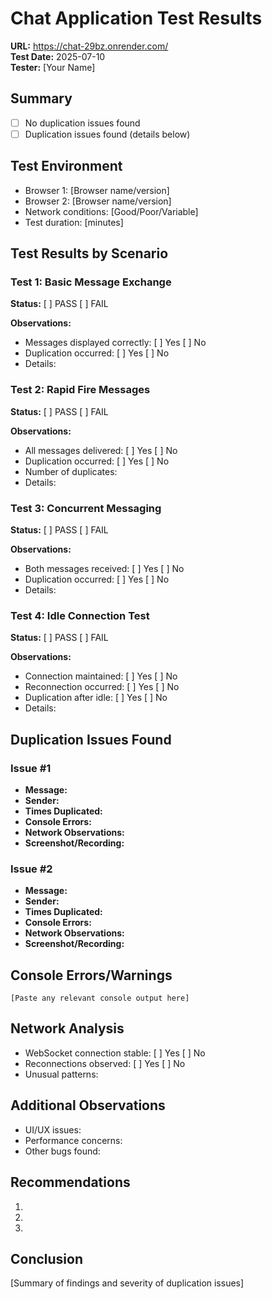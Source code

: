 # Chat Application Test Results
**URL:** https://chat-29bz.onrender.com/  
**Test Date:** 2025-07-10  
**Tester:** [Your Name]

## Summary
- [ ] No duplication issues found
- [ ] Duplication issues found (details below)

## Test Environment
- Browser 1: [Browser name/version]
- Browser 2: [Browser name/version]
- Network conditions: [Good/Poor/Variable]
- Test duration: [minutes]

## Test Results by Scenario

### Test 1: Basic Message Exchange
**Status:** [ ] PASS [ ] FAIL

**Observations:**
- Messages displayed correctly: [ ] Yes [ ] No
- Duplication occurred: [ ] Yes [ ] No
- Details: 

### Test 2: Rapid Fire Messages
**Status:** [ ] PASS [ ] FAIL

**Observations:**
- All messages delivered: [ ] Yes [ ] No
- Duplication occurred: [ ] Yes [ ] No
- Number of duplicates: 
- Details:

### Test 3: Concurrent Messaging
**Status:** [ ] PASS [ ] FAIL

**Observations:**
- Both messages received: [ ] Yes [ ] No
- Duplication occurred: [ ] Yes [ ] No
- Details:

### Test 4: Idle Connection Test
**Status:** [ ] PASS [ ] FAIL

**Observations:**
- Connection maintained: [ ] Yes [ ] No
- Reconnection occurred: [ ] Yes [ ] No
- Duplication after idle: [ ] Yes [ ] No
- Details:

## Duplication Issues Found

### Issue #1
- **Message:** 
- **Sender:** 
- **Times Duplicated:** 
- **Console Errors:** 
- **Network Observations:** 
- **Screenshot/Recording:** 

### Issue #2
- **Message:** 
- **Sender:** 
- **Times Duplicated:** 
- **Console Errors:** 
- **Network Observations:** 
- **Screenshot/Recording:** 

## Console Errors/Warnings
```
[Paste any relevant console output here]
```

## Network Analysis
- WebSocket connection stable: [ ] Yes [ ] No
- Reconnections observed: [ ] Yes [ ] No
- Unusual patterns:

## Additional Observations
- UI/UX issues:
- Performance concerns:
- Other bugs found:

## Recommendations
1. 
2. 
3. 

## Conclusion
[Summary of findings and severity of duplication issues]